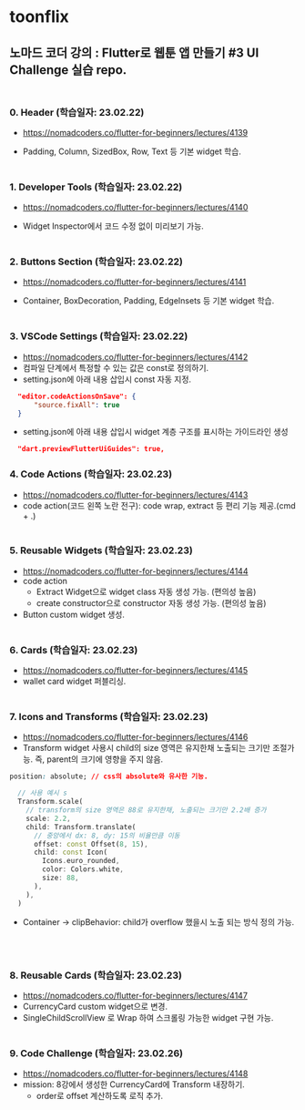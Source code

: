 # toonflix

## 노마드 코더 강의 : Flutter로 웹툰 앱 만들기 #3 UI Challenge 실습 repo. <br /> <br />

### 0. Header (학습일자: 23.02.22)

- https://nomadcoders.co/flutter-for-beginners/lectures/4139

- Padding, Column, SizedBox, Row, Text 등 기본 widget 학습.
  <br /> <br />

### 1. Developer Tools (학습일자: 23.02.22)

- https://nomadcoders.co/flutter-for-beginners/lectures/4140

- Widget Inspector에서 코드 수정 없이 미리보기 가능.
  <br /> <br />

### 2. Buttons Section (학습일자: 23.02.22)

- https://nomadcoders.co/flutter-for-beginners/lectures/4141

- Container, BoxDecoration, Padding, EdgeInsets 등 기본 widget 학습.
  <br /> <br />

### 3. VSCode Settings (학습일자: 23.02.22)

- https://nomadcoders.co/flutter-for-beginners/lectures/4142
- 컴파일 단계에서 특정할 수 있는 값은 const로 정의하기.
- setting.json에 아래 내용 삽입시 const 자동 지정.

```json
  "editor.codeActionsOnSave": {
      "source.fixAll": true
  }
```

- setting.json에 아래 내용 삽입시 widget 계층 구조를 표시하는 가이드라인 생성

```json
  "dart.previewFlutterUiGuides": true,
```

### 4. Code Actions (학습일자: 23.02.23)

- https://nomadcoders.co/flutter-for-beginners/lectures/4143
- code action(코드 왼쪽 노란 전구): code wrap, extract 등 편리 기능 제공.(cmd + .)
  <br /><br />

### 5. Reusable Widgets (학습일자: 23.02.23)

- https://nomadcoders.co/flutter-for-beginners/lectures/4144
- code action
  - Extract Widget으로 widget class 자동 생성 가능. (편의성 높음)
  - create constructor으로 constructor 자동 생성 가능. (편의성 높음)
- Button custom widget 생성.
  <br /><br />

### 6. Cards (학습일자: 23.02.23)

- https://nomadcoders.co/flutter-for-beginners/lectures/4145
- wallet card widget 퍼블리싱.
  <br /><br />

### 7. Icons and Transforms (학습일자: 23.02.23)

- https://nomadcoders.co/flutter-for-beginners/lectures/4146
- Transform widget 사용시 child의 size 영역은 유지한채 노출되는 크기만 조절가능. 즉, parent의 크기에 영향을 주지 않음.

```css
position: absolute; // css의 absolute와 유사한 기능.
```

```dart
  // 사용 예시 s
  Transform.scale(
    // transform의 size 영역은 88로 유지한채, 노출되는 크기만 2.2배 증가
    scale: 2.2,
    child: Transform.translate(
      // 중앙에서 dx: 8, dy: 15의 비율만큼 이동
      offset: const Offset(8, 15),
      child: const Icon(
        Icons.euro_rounded,
        color: Colors.white,
        size: 88,
      ),
    ),
  )
```

- Container -> clipBehavior: child가 overflow 했을시 노출 되는 방식 정의 가능.

<br /><br />

### 8. Reusable Cards (학습일자: 23.02.23)

- https://nomadcoders.co/flutter-for-beginners/lectures/4147
- CurrencyCard custom widget으로 변경.
- SingleChildScrollView 로 Wrap 하여 스크롤링 가능한 widget 구현 가능.
  <br /><br />

### 9. Code Challenge (학습일자: 23.02.26)

- https://nomadcoders.co/flutter-for-beginners/lectures/4148
- mission: 8강에서 생성한 CurrencyCard에 Transform 내장하기.
  - order로 offset 계산하도록 로직 추가.
